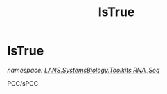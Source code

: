 ﻿---
title: IsTrue
---

# IsTrue
_namespace: [LANS.SystemsBiology.Toolkits.RNA_Seq](N-LANS.SystemsBiology.Toolkits.RNA_Seq.html)_

PCC/sPCC




